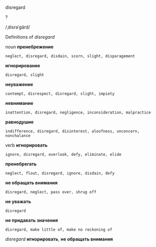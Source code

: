 disregard

?

/ˌdisrəˈɡärd/

Definitions of _disregard_

noun
**пренебрежение**

    neglect, disregard, disdain, scorn, slight, disparagement
**игнорирование**

    disregard, slight
**неуважение**

    contempt, disrespect, disregard, slight, impiety
**невнимание**

    inattention, disregard, negligence, inconsideration, malpractice
**равнодушие**

    indifference, disregard, disinterest, aloofness, unconcern, nonchalance

verb
**игнорировать**

    ignore, disregard, overlook, defy, eliminate, elide
**пренебрегать**

    neglect, flout, disregard, ignore, disdain, defy
**не обращать внимания**

    disregard, neglect, pass over, shrug off
**не уважать**

    disregard
**не придавать значения**

    disregard, make little of, make no reckoning of

_disregard_
**игнорировать**, **не обращать внимания**
